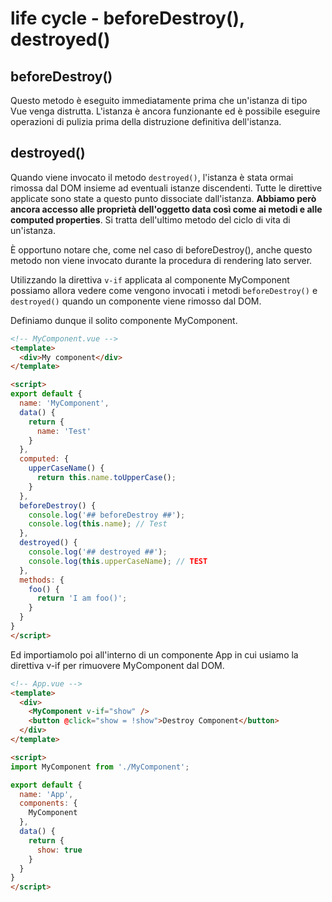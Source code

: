 # life cycle - beforeDestroy(), destroyed()

## beforeDestroy()

Questo metodo è eseguito immediatamente prima che un'istanza di tipo Vue venga distrutta. L'istanza è ancora funzionante ed è possibile eseguire operazioni di pulizia prima della distruzione definitiva dell'istanza.

## destroyed()

Quando viene invocato il metodo `destroyed()`, l'istanza è stata ormai rimossa dal DOM insieme ad eventuali istanze discendenti. Tutte le direttive applicate sono state a questo punto dissociate dall'istanza. **Abbiamo però ancora accesso alle proprietà dell'oggetto data così come ai metodi e alle computed properties**. Si tratta dell'ultimo metodo del ciclo di vita di un'istanza.

È opportuno notare che, come nel caso di beforeDestroy(), anche questo metodo non viene invocato durante la procedura di rendering lato server.

Utilizzando la direttiva `v-if` applicata al componente MyComponent possiamo allora vedere come vengono invocati i metodi `beforeDestroy()` e `destroyed()` quando un componente viene rimosso dal DOM.

Definiamo dunque il solito componente MyComponent.

```html
<!-- MyComponent.vue -->
<template>
  <div>My component</div>  
</template>

<script>
export default {
  name: 'MyComponent',
  data() {
    return {
      name: 'Test'
    }
  },
  computed: {
    upperCaseName() {
      return this.name.toUpperCase();
    } 
  },
  beforeDestroy() {
    console.log('## beforeDestroy ##');
    console.log(this.name); // Test
  },
  destroyed() {
    console.log('## destroyed ##');
    console.log(this.upperCaseName); // TEST
  },
  methods: {
    foo() {
      return 'I am foo()';
    }
  }
}
</script>
```

Ed importiamolo poi all'interno di un componente App in cui usiamo la direttiva v-if per rimuovere MyComponent dal DOM.

```html
<!-- App.vue -->
<template>
  <div>
    <MyComponent v-if="show" />
    <button @click="show = !show">Destroy Component</button>
  </div>
</template>

<script>
import MyComponent from './MyComponent';

export default {
  name: 'App',
  components: {
    MyComponent
  },
  data() {
    return {
      show: true
    }
  }
}
</script>
```